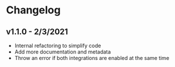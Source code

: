 # Changelog

## v1.1.0 - 2/3/2021

- Internal refactoring to simplify code
- Add more documentation and metadata
- Throw an error if both integrations are enabled at the same time
